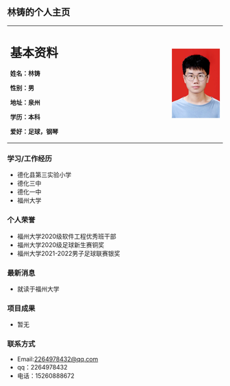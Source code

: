 ## 林铸的个人主页
<table border="0">
  <tr>
    <td width="75%">
      <h1>基本资料</h1>
      <p><b>姓名：林铸</b></p>
      <p><b>性别：男</b></p>
      <p><b>地址：泉州</b></p>
      <p><b>学历：本科</b></p>
      <p><b>爱好：足球，钢琴</b></p>
    </td>
    <td width="25%">
      <img src="/tu.jpg" width="100%">    
    </td>
  </tr>
</table>

### 学习/工作经历
- 德化县第三实验小学
- 德化三中
- 德化一中
- 福州大学

### 个人荣誉
- 福州大学2020级软件工程优秀班干部
- 福州大学2020级足球新生赛铜奖
- 福州大学2021-2022男子足球联赛银奖

### 最新消息
- 就读于福州大学

### 项目成果
- 暂无

### 联系方式
- Email:2264978432@qq.com
- qq：2264978432
- 电话：15260888672
